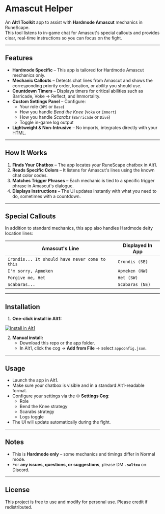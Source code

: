 # Amascut Helper

An **Alt1 Toolkit** app to assist with **Hardmode Amascut** mechanics in RuneScape.  
This tool listens to in-game chat for Amascut's special callouts and provides clear, real-time instructions so you can focus on the fight.

---

## Features

- **Hardmode Specific** – This app is tailored for Hardmode Amascut mechanics only.
- **Mechanic Callouts** – Detects chat lines from Amascut and shows the corresponding priority order, location, or ability you should use.
- **Countdown Timers** – Displays timers for critical abilities such as Barricade, Voke → Reflect, and Immortality.
- **Custom Settings Panel** – Configure:
  - Your role (`DPS` or `Base`)
  - How you handle *Bend the Knee* (`Voke` or `Immort`)
  - How you handle *Scarabs* (`Barricade` or `Dive`)
  - Toggle in-game log output
- **Lightweight & Non-Intrusive** – No imports, integrates directly with your HTML.

---

## How It Works

1. **Finds Your Chatbox** – The app locates your RuneScape chatbox in Alt1.
2. **Reads Specific Colors** – It listens for Amascut's lines using the known chat color codes.
3. **Matches Trigger Phrases** – Each mechanic is tied to a specific trigger phrase in Amascut's dialogue.
4. **Displays Instructions** – The UI updates instantly with what you need to do, sometimes with a countdown.

---

## Special Callouts

In addition to standard mechanics, this app also handles Hardmode deity location lines:

| Amascut's Line                                           | Displayed In App |
| -------------------------------------------------------- | ---------------- |
| `Crondis... It should have never come to this`           | `Crondis (SE)`   |
| `I'm sorry, Apmeken`                                     | `Apmeken (NW)`   |
| `Forgive me, Het`                                        | `Het (SW)`       |
| `Scabaras...`                                            | `Scabaras (NE)`  |

---

## Installation

1. **One-click install in Alt1:**  
  <a href="https://rssaltea.github.io/amascut-helper/install.html">
    <img alt="Install in Alt1"
         src="https://img.shields.io/badge/Install%20in%20Alt1-Click%20to%20Install-1f6feb" />
  </a>
</p>

2. **Manual install:**
   - Download this repo or the app folder.
   - In Alt1, click the cog → **Add from File** → select `appconfig.json`.

---

## Usage

- Launch the app in Alt1.
- Make sure your chatbox is visible and in a standard Alt1-readable format.
- Configure your settings via the ⚙️ **Settings Cog**:
  - Role
  - Bend the Knee strategy
  - Scarabs strategy
  - Logs toggle
- The UI will update automatically during the fight.

---

## Notes

- This is **Hardmode only** – some mechanics and timings differ in Normal mode.
- For **any issues, questions, or suggestions**, please DM **`.saltea`** on Discord.

---

## License

This project is free to use and modify for personal use. Please credit if redistributed.
